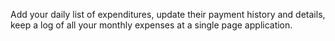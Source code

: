 Add your daily list of expenditures, update their payment history and details, keep a log of all your monthly expenses at a single page application.
